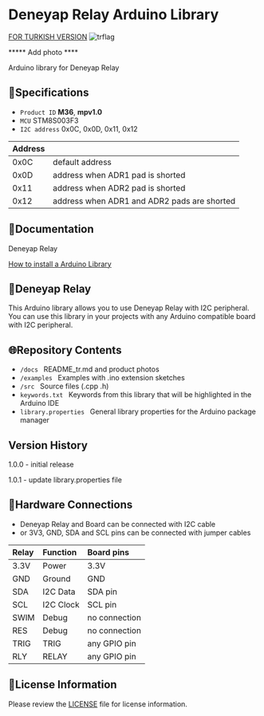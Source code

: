 # Deneyap Relay Arduino Library
[FOR TURKISH VERSION](docs/README_tr.md) ![trflag](https://github.com/deneyapkart/deneyapkart-arduino-core/blob/master/docs/tr.png)

***** Add photo ****

Arduino library for Deneyap Relay

## :mag_right:Specifications 
- `Product ID` **M36**, **mpv1.0**
- `MCU` STM8S003F3
- `I2C address` 0x0C, 0x0D, 0x11, 0x12

| Address |  | 
| :---      | :---     |
| 0x0C | default address |
| 0x0D | address when ADR1 pad is shorted |
| 0x11 | address when ADR2 pad is shorted |
| 0x12 | address when ADR1 and ADR2 pads are shorted |

## :closed_book:Documentation
Deneyap Relay 

[How to install a Arduino Library](https://docs.arduino.cc/software/ide-v1/tutorials/installing-libraries)

## :pushpin:Deneyap Relay
This Arduino library allows you to use Deneyap Relay with I2C peripheral. You can use this library in your projects with any Arduino compatible board with I2C peripheral.

## :globe_with_meridians:Repository Contents
- `/docs ` README_tr.md and product photos
- `/examples ` Examples with .ino extension sketches
- `/src ` Source files (.cpp .h)
- `keywords.txt ` Keywords from this library that will be highlighted in the Arduino IDE
- `library.properties ` General library properties for the Arduino package manager

## Version History
1.0.0 - initial release

1.0.1 - update library.properties file

## :rocket:Hardware Connections
- Deneyap Relay and Board can be connected with I2C cable
- or 3V3, GND, SDA and SCL pins can be connected with jumper cables

| Relay      | Function		 | Board pins |
| :---       | :---     	 |   :---     |
| 3.3V       | Power  		 | 3.3V       |
| GND        | Ground 		 | GND        |
| SDA        | I2C Data 	 | SDA pin |
| SCL        | I2C Clock	 | SCL pin |
| SWIM		 | Debug		 | no connection |
| RES 		 | Debug		 | no connection |
| TRIG		 | TRIG 		 |any GPIO pin|
| RLY 		 | RELAY 		 |any GPIO pin| 

## :bookmark_tabs:License Information
Please review the [LICENSE](https://github.com/deneyapkart/deneyap-role-arduino-library/blob/master/LICENSE) file for license information.